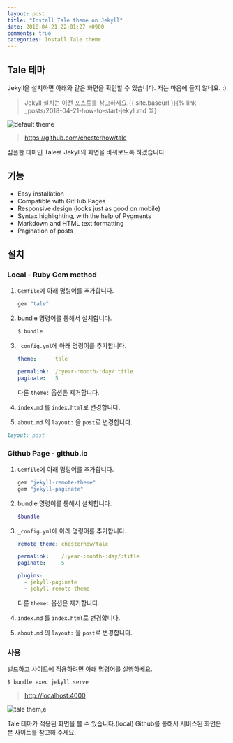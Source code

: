 ```yaml
---
layout: post
title: "Install Tale theme on Jekyll"
date: 2018-04-21 22:01:27 +0900
comments: true
categories: Install Tale theme
---
```


## Tale 테마

Jekyll을 설치하면 아래와 같은 화면을 확인할 수 있습니다. 저는 마음에 들지 않네요. :)

> Jekyll 설치는 이전 포스트를 참고하세요.{{ site.baseurl }}{% link _posts/2018-04-21-how-to-start-jekyll.md %}

![default theme]({{site.url}}/assets/tale/jekyll.jpg)

> <https://github.com/chesterhow/tale>

심플한 테마인 Tale로 Jekyll의 화면을 바꿔보도록 하겠습니다.

## 기능
- Easy installation
- Compatible with GitHub Pages
- Responsive design (looks just as good on mobile)
- Syntax highlighting, with the help of Pygments
- Markdown and HTML text formatting
- Pagination of posts

## 설치

### Local - Ruby Gem method

1. `Gemfile`에 아래 명렁어를 추가합니다.

    ```ruby
    gem "tale"
    ```

2. bundle  명령어를 통해서 설치합니다.

    ```ruby
    $ bundle
    ```

3. `_config.yml`에 아래 명령어를 추가합니다.

    ```yaml
    theme:      tale
    
    permalink:  /:year-:month-:day/:title
    paginate:   5
    ```

    다른 `theme:` 옵션은 제거합니다.

4. `index.md` 를 `index.html`로 변경합니다.

5. `about.md` 의 `layout:` 을 `post`로 변경합니다.

```Markdown
layout: post
```

### Github Page - github.io

1. `Gemfile`에 아래 명렁어를 추가합니다.

    ```ruby
    gem "jekyll-remote-theme"
    gem "jekyll-paginate"
    ```

2. bundle  명령어를 통해서 설치합니다.

    ```ruby
    $bundle
    ```

3. `_config.yml`에 아래 명령어를 추가합니다.

    ```yaml
    remote_theme: chesterhow/tale
    
    permalink:    /:year-:month-:day/:title
    paginate:     5
    
    plugins:
      - jekyll-paginate
      - jekyll-remote-theme
    ```

    다른 `theme:` 옵션은 제거합니다.

4. `index.md` 를 `index.html`로 변경합니다.

5. `about.md` 의 `layout:` 을 `post`로 변경합니다.

### 사용

빌드하고 사이트에 적용하려면 아래 명령어를 실행하세요.

```bash
$ bundle exec jekyll serve
```

> <http://localhost:4000>

![tale them,e]({{site.url}}/assets/tale/tale.jpg)

Tale 테마가 적용된 화면을 볼 수 있습니다.(local)
Github를 통해서 서비스된 화면은 본 사이트를 참고해 주세요.